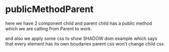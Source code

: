 # publicMethodParent
here we have 2 component child and parent
child has a public method which we are calling from Parent to work.

and also we apply some css to show SHADOW dom example which says that every element has its own boudaries parent css won't change child css

